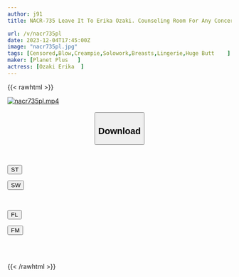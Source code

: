 ```yaml
---
author: j91
title: NACR-735 Leave It To Erika Ozaki. Counseling Room For Any Concerns You May Have. ``For Cherry University Students.''

url: /v/nacr735pl
date: 2023-12-04T17:45:00Z
image: "nacr735pl.jpg"
tags: [Censored,Blow,Creampie,Solowork,Breasts,Lingerie,Huge Butt	 ]
maker: [Planet Plus   ]
actress: [Ozaki Erika  ]
---
```



{{< rawhtml >}}

<div class="video" data-videoid="G6VXd1ll13C1vkx">
    <a href="javascript:;">
        <img src="/v/nacr735pl/nacr735pl.jpg" width="WIDTH" height="HEIGHT" alt="nacr735pl.mp4" loading="lazy">
    </a>
</div>

<script type="text/javascript" src="https://j91.asia/asset/on-demand-st.js"></script>

<br>
  <link rel="stylesheet" href="https://j91.asia/asset/bs5.css">
  
  <center>
  <button class="btn btn-primary" type="button" data-bs-toggle="collapse" data-bs-target=".multi-collapse" aria-expanded="false" aria-controls="multiCollapseExample1 multiCollapseExample2"><h2>Download</h2></button></center>
</p>
<div class="row">
  <div class="col">
    <div class="collapse multi-collapse" id="multiCollapseExample1">
      <div class="card card-body">
	      	      <br>
<div class="buttons">  
<p><a href="https://streamtape.to/v/G6VXd1ll13C1vkx" target="_blank"><button class="btn-hover color-3"><i class="fa fa-download"></i> ST</button></a></p>
<p><a href="https://flaswish.com/weqgb7bxx8wl" target="_blank"><button class="btn-hover color-2"><i class="fa fa-download"></i> SW</button></a></p></div>
    </div>
  </div>
</div>
  <div class="col">
    <div class="collapse multi-collapse" id="multiCollapseExample2">
      <div class="card card-body">
	      <br>
<div class="buttons">
<p><a href="https://filelions.site/f/zbe7rw51uul9" target="_blank"><button class="btn-hover color-9"><i class="fa fa-download"></i> FL</button></a></p>
<p><a href="https://filemoon.sx/d/m6riuv0j0nt9" target="_blank"><button class="btn-hover color-8"><i class="fa fa-download"></i> FM</button></a></p></div>
<br><br>
      </div>
    </div>
  </div>
</div>

{{< /rawhtml >}}